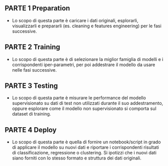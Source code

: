 ## PARTE 1 Preparation
- Lo scopo di questa parte è caricare i dati originali, esplorarli, visualizzarli e prepararli
(es. cleaning e features engineering) per le fasi successive.

## PARTE 2 Training
- Lo scopo di questa parte è di selezionare la miglior famiglia di modelli e i
corrispondenti iper-parametri, per poi addestrare il modello da usare nelle fasi
successive.

## PARTE 3 Testing
- Lo scopo di questa parte è misurare le performance del modello supervisionato su dati
di test non utilizzati durante il suo addestramento, oppure esplorare come il modello
non supervisionato si comporta sul dataset di training.

## PARTE 4 Deploy
- Lo scopo di questa parte è quella di fornire un notebook/script in grado di applicare il
modello su nuovi dati e riportare i corrispondenti risultati di classificazione,
regressione o clustering. Si ipotizzi che i nuovi dati siano forniti con lo stesso formato
e struttura dei dati originali.
